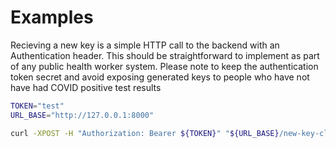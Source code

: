 # Examples

Recieving a new key is a simple HTTP call to the backend with an Authentication header. This should be straightforward to implement as part of any public health worker system. Please note to keep the authentication token secret and avoid exposing generated keys to people who have not have had COVID positive test results


```sh
TOKEN="test"
URL_BASE="http://127.0.0.1:8000"

curl -XPOST -H "Authorization: Bearer ${TOKEN}" "${URL_BASE}/new-key-claim"
```
